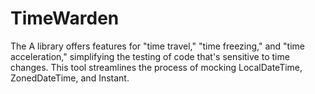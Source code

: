 # TimeWarden
The A library offers features for "time travel," "time freezing," and "time acceleration," simplifying the testing of code that's sensitive to time changes. This tool streamlines the process of mocking LocalDateTime, ZonedDateTime, and Instant.
